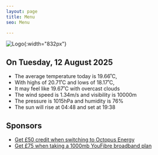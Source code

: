 ```yaml
---
layout: page
title: Menu
seo: Menu

---
```


![Logo](/images/logo.jpg){:width="832px"}

<!-- weather_marker starts -->
## On Tuesday, 12 August 2025

- The average temperature today is 19.66˚C,
- With highs of 20.71˚C and lows of 18.17˚C,
- It may feel like 19.67˚C with overcast clouds
- The wind speed is 1.34m/s and visibility is 10000m
- The pressure is 1015hPa and humidity is 76%
- The sun will rise at 04:48 and set at 19:38

<!-- weather_marker ends -->

## Sponsors

- [Get £50 credit when switching to Octopus Energy](https://bit.ly/3oD1nnS)
- [Get £75 when taking a 1000mb YouFibre broadband plan](https://aklam.io/91zWhU?)

